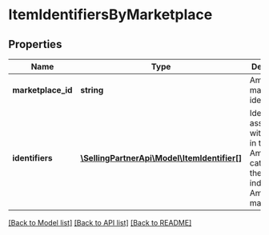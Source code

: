 # ItemIdentifiersByMarketplace

## Properties
Name | Type | Description | Notes
------------ | ------------- | ------------- | -------------
**marketplace_id** | **string** | Amazon marketplace identifier. | 
**identifiers** | [**\SellingPartnerApi\Model\ItemIdentifier[]**](ItemIdentifier.md) | Identifiers associated with the item in the Amazon catalog for the indicated Amazon marketplace. | 

[[Back to Model list]](../README.md#documentation-for-models) [[Back to API list]](../README.md#documentation-for-api-endpoints) [[Back to README]](../README.md)


